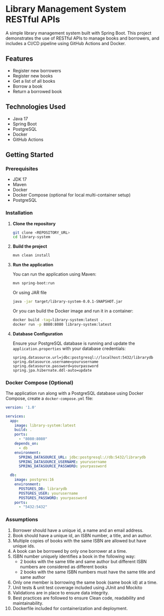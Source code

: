 # Library Management System RESTful APIs
A simple library management system built with Spring Boot. This project demonstrates the use of RESTful APIs to manage books and borrowers, and includes a CI/CD pipeline using GitHub Actions and Docker.

## Features

- Register new borrowers
- Register new books
- Get a list of all books
- Borrow a book
- Return a borrowed book

## Technologies Used

- Java 17
- Spring Boot
- PostgreSQL
- Docker
- GitHub Actions

## Getting Started

### Prerequisites

- JDK 17
- Maven
- Docker
- Docker Compose (optional for local multi-container setup)
- PostgreSQL

### Installation

1. **Clone the repository**

    ```bash
    git clone <REPOSITORY_URL>
    cd library-system
    ```

2. **Build the project**

    ```bash
    mvn clean install
    ```

3. **Run the application**

   You can run the application using Maven:

    ```bash
    mvn spring-boot:run
    ```
   Or using JAR file
   ```bash
   java -jar target/library-system-0.0.1-SNAPSHOT.jar
   ```
   Or you can build the Docker image and run it in a container:

    ```bash
    docker build -tag=library-system:latest .
    docker run -p 8080:8080 library-system:latest
    ```

4. **Database Configuration**

   Ensure your PostgreSQL database is running and update the `application.properties` with your database credentials:

    ```properties
    spring.datasource.url=jdbc:postgresql://localhost:5432/librarydb
    spring.datasource.username=yourusername
    spring.datasource.password=yourpassword
    spring.jpa.hibernate.ddl-auto=update
    ```

### Docker Compose (Optional)

The application run along with a PostgreSQL database using Docker Compose, create a `docker-compose.yml` file:

```yaml
version: '1.0'

services:
  app:
    image: library-system:latest
    build: .
    ports:
      - "8080:8080"
    depends_on:
      - db
    environment:
      SPRING_DATASOURCE_URL: jdbc:postgresql://db:5432/librarydb
      SPRING_DATASOURCE_USERNAME: yourusername
      SPRING_DATASOURCE_PASSWORD: yourpassword

  db:
    image: postgres:16
    environment:
      POSTGRES_DB: librarydb
      POSTGRES_USER: yourusername
      POSTGRES_PASSWORD: yourpassword
    ports:
      - "5432:5432"
```

### Assumptions
1. Borrower should have a unique id, a name and an email address.
2. Book should have a unique id, an ISBN number, a title, and an author.
3. Multiple copies of books with the same ISBN are allowed but have unique ids.
4. A book can be borrowed by only one borrower at a time.
5. ISBN number uniquely identifies a book in the following way:
   - 2 books with the same title and same author but different ISBN numbers are considered
   as different books
   - 2 books with the same ISBN numbers must have the same title and same author
6. Only one member is borrowing the same book (same book id) at a
time.
7. Unit tests & unit test coverage included using JUnit and Mockito
8. Validations are in place to ensure data integrity.
9. Best practices are followed to ensure Clean code, readability and maintainability.
10. Dockerfile included for containerization and deployment.
